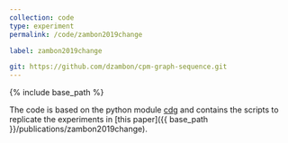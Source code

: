 ```yaml
---
collection: code
type: experiment
permalink: /code/zambon2019change

label: zambon2019change

git: https://github.com/dzambon/cpm-graph-sequence.git
---
```


{% include base_path %}

The code is based on the python module [cdg](https://github.com/dzambon/cdg.git) and contains the scripts to replicate the experiments in [this paper]({{ base_path }}/publications/zambon2019change).
